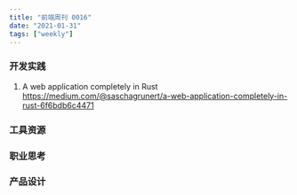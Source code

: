 ```yaml
---
title: "前端周刊 0016"
date: "2021-01-31"
tags: ["weekly"]
---
```

### 开发实践
1. A web application completely in Rust https://medium.com/@saschagrunert/a-web-application-completely-in-rust-6f6bdb6c4471

### 工具资源


### 职业思考


### 产品设计
